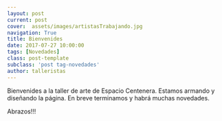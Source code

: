 ```yaml
---
layout: post
current: post
cover:  assets/images/artistasTrabajando.jpg
navigation: True
title: Bienvenides
date: 2017-07-27 10:00:00
tags: [Novedades]
class: post-template
subclass: 'post tag-novedades'
author: talleristas
---
```


Bienvenides a la taller de arte de Espacio Centenera.
Estamos armando y diseñando la página. En breve terminamos y habrá muchas novedades.

Abrazos!!!
